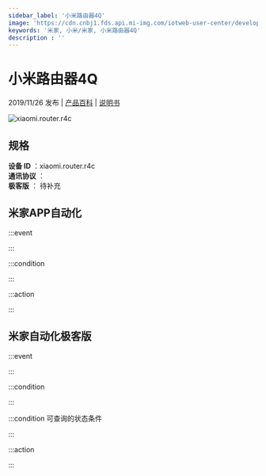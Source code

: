```yaml
---
sidebar_label: '小米路由器4Q'
image: 'https://cdn.cnbj1.fds.api.mi-img.com/iotweb-user-center/developer_1679069105635wrZbqxRo.png?GalaxyAccessKeyId=AKVGLQWBOVIRQ3XLEW&Expires=9223372036854775807&Signature=vpPiJYiaYWlPaI4prOg5EXwEDzA='
keywords: '米家, 小米/米家, 小米路由器4Q'
description : ''
---
```

# 小米路由器4Q

2019/11/26 发布 | [产品百科](https://home.mi.com/webapp/content/baike/product/index.html?model=xiaomi.router.r4c/) | [说明书](https://home.mi.com/views/introduction.html?model=xiaomi.router.r4c&region=cn)

![xiaomi.router.r4c](https://cdn.cnbj1.fds.api.mi-img.com/iotweb-user-center/developer_1679069105635wrZbqxRo.png?GalaxyAccessKeyId=AKVGLQWBOVIRQ3XLEW&Expires=9223372036854775807&Signature=vpPiJYiaYWlPaI4prOg5EXwEDzA=)

## 规格  
> 
**设备 ID** ：xiaomi.router.r4c  
**通讯协议** ：  
**极客版**  ： 待补充 


## 米家APP自动化  

:::event  

:::

:::condition  

:::

:::action   

:::

## 米家自动化极客版  

:::event  

:::

:::condition  

:::

:::condition 可查询的状态条件  

:::

:::action  

:::

        
